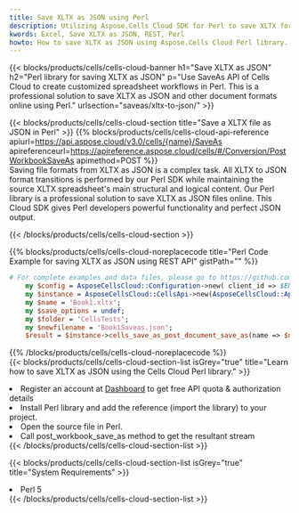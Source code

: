 ```yaml
---
title: Save XLTX as JSON using Perl 
description: Utilizing Aspose.Cells Cloud SDK for Perl to save XLTX format file as JSON format file. 
kwords: Excel, Save XLTX as JSON, REST, Perl
howto: How to save XLTX as JSON using Aspose.Cells Cloud Perl library.
---
```



{{< blocks/products/cells/cells-cloud-banner h1="Save XLTX as JSON" h2="Perl library for saving XLTX as JSON" p="Use SaveAs API of Cells Cloud to create customized spreadsheet workflows in Perl. This is a professional solution to save XLTX as JSON and other document formats online using Perl." urlsection="saveas/xltx-to-json/" >}}

{{< blocks/products/cells/cells-cloud-section  title="Save a XLTX file as JSON in Perl" >}}
{{% blocks/products/cells/cells-cloud-api-reference  apiurl=https://api.aspose.cloud/v3.0/cells/{name}/SaveAs  apireferenceurl=https://apireference.aspose.cloud/cells/#/Conversion/PostWorkbookSaveAs  apimethod=POST %}}
<br/>
Saving file formats from XLTX as JSON is a complex task. All XLTX to JSON format transitions is performed by our Perl SDK while maintaining the source XLTX spreadsheet's main structural and logical content. Our Perl library is a professional solution to save XLTX as JSON files online. This Cloud SDK gives Perl developers powerful functionality and perfect JSON output.

{{< /blocks/products/cells/cells-cloud-section >}}

{{% blocks/products/cells/cells-cloud-noreplacecode title="Perl Code Example for saving XLTX as JSON using REST API" gistPath="" %}}
  
```perl
# For complete examples and data files, please go to https://github.com/aspose-cells-cloud/aspose-cells-cloud-perl/
    my $config = AsposeCellsCloud::Configuration->new( client_id => $ENV{'ProductClientId'}, client_secret => $ENV{'ProductClientSecret'});
    my $instance = AsposeCellsCloud::CellsApi->new(AsposeCellsCloud::ApiClient->new( $config));
    my $name = 'Book1.xltx';
    my $save_options = undef;
    my $folder = 'CellsTests';
    my $newfilename = 'Book1Saveas.json';
    $result = $instance->cells_save_as_post_document_save_as(name => $name,save_options => $save_options, newfilename => $newfilename, folder => $folder);
```
  
{{% /blocks/products/cells/cells-cloud-noreplacecode  %}}
<br/>
{{< blocks/products/cells/cells-cloud-section-list isGrey="true"  title="Learn how to save XLTX as JSON using the Cells Cloud Perl library." >}}
<li>Register an account at <a href="https://dashboard.aspose.cloud/">Dashboard</a> to get free API quota & authorization details</li>
<li>Install Perl library and add the reference (import the library) to your project.</li>
<li>Open the source file in Perl.</li>
<li>Call post_workbook_save_as method to get the resultant stream</li>
{{< /blocks/products/cells/cells-cloud-section-list >}}

{{< blocks/products/cells/cells-cloud-section-list isGrey="true"  title="System Requirements" >}}
<li>Perl 5</li>
{{< /blocks/products/cells/cells-cloud-section-list >}}

